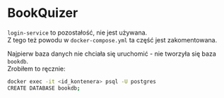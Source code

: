 # BookQuizer

`login-service` to pozostałość, nie jest używana.  
Z tego też powodu w `docker-compose.yml` ta część jest zakomentowana.

Najpierw baza danych nie chciała się uruchomić - nie tworzyła się baza `bookdb`.  
Zrobiłem to ręcznie:

```bash
docker exec -it <id_kontenera> psql -U postgres
CREATE DATABASE bookdb;
